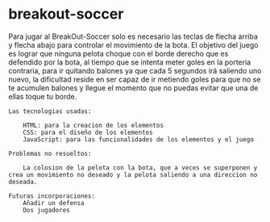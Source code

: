 # breakout-soccer

Para jugar al BreakOut-Soccer solo es necesario las teclas de flecha arriba y flecha abajo para controlar el movimiento de la bota.
El objetivo del juego es lograr que ninguna pelota choque con el borde derecho que es defendido por la bota, al tiempo que se intenta
meter goles en la porteria contraria, para ir quitando balones ya que cada 5 segundos irá saliendo uno nuevo, la dificultad reside en
ser capaz de ir metiendo goles para que no se te acumulen balones y llegue el momento que no puedas evitar que una de ellas toque tu borde.

	Las tecnologias usadas:

		HTML: para la creacion de los elementos
		CSS: para el diseño de los elementos
		JavaScript: para las funcionalidades de los elementos y el juego

	Problemas no resueltos:
		
		La colosion de la pelota con la bota, que a veces se superponen y crea un movimiento no deseado y la pelota saliendo a una direccion no deseada.

	Futuras incorporaciones:
		Añadir un defensa
		Dos jugadores